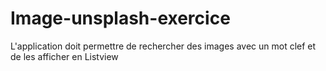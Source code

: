 # Image-unsplash-exercice
L'application doit permettre de rechercher des images avec un mot clef et de les afficher en Listview

